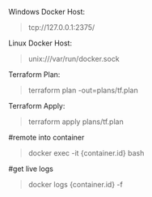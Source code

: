 Windows Docker Host:
>tcp://127.0.0.1:2375/

Linux Docker Host:
>unix:///var/run/docker.sock

Terraform Plan:
>terraform plan -out=plans/tf.plan

Terraform Apply:
>terraform apply plans/tf.plan

#remote into container
>docker exec -it {container.id} bash

#get live logs
>docker logs {container.id} -f
